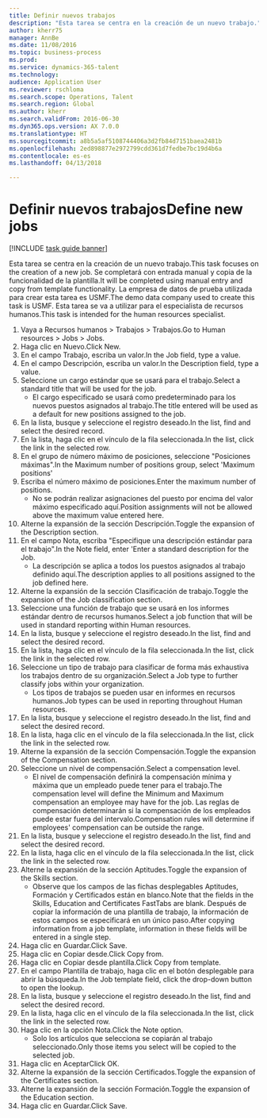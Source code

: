 ```yaml
--- 
title: Definir nuevos trabajos
description: "Esta tarea se centra en la creación de un nuevo trabajo."
author: kherr75
manager: AnnBe
ms.date: 11/08/2016
ms.topic: business-process
ms.prod: 
ms.service: dynamics-365-talent
ms.technology: 
audience: Application User
ms.reviewer: rschloma
ms.search.scope: Operations, Talent
ms.search.region: Global
ms.author: kherr
ms.search.validFrom: 2016-06-30
ms.dyn365.ops.version: AX 7.0.0
ms.translationtype: HT
ms.sourcegitcommit: a8b5a5af5108744406a3d2fb84d7151baea2481b
ms.openlocfilehash: 2ed898877e2972799cdd361d7fedbe7bc19d4b6a
ms.contentlocale: es-es
ms.lasthandoff: 04/13/2018

---
```

# <a name="define-new-jobs"></a><span data-ttu-id="87e82-103">Definir nuevos trabajos</span><span class="sxs-lookup"><span data-stu-id="87e82-103">Define new jobs</span></span>

[!INCLUDE [task guide banner](../../includes/task-guide-banner.md)]

<span data-ttu-id="87e82-104">Esta tarea se centra en la creación de un nuevo trabajo.</span><span class="sxs-lookup"><span data-stu-id="87e82-104">This task focuses on the creation of a new job.</span></span> <span data-ttu-id="87e82-105">Se completará con entrada manual y copia de la funcionalidad de la plantilla.</span><span class="sxs-lookup"><span data-stu-id="87e82-105">It will be completed using manual entry and copy from template functionality.</span></span> <span data-ttu-id="87e82-106">La empresa de datos de prueba utilizada para crear esta tarea es USMF.</span><span class="sxs-lookup"><span data-stu-id="87e82-106">The demo data company used to create this task is USMF.</span></span> <span data-ttu-id="87e82-107">Esta tarea se va a utilizar para el especialista de recursos humanos.</span><span class="sxs-lookup"><span data-stu-id="87e82-107">This task is intended for the human resources specialist.</span></span>

1. <span data-ttu-id="87e82-108">Vaya a Recursos humanos > Trabajos > Trabajos.</span><span class="sxs-lookup"><span data-stu-id="87e82-108">Go to Human resources > Jobs > Jobs.</span></span>
2. <span data-ttu-id="87e82-109">Haga clic en Nuevo.</span><span class="sxs-lookup"><span data-stu-id="87e82-109">Click New.</span></span>
3. <span data-ttu-id="87e82-110">En el campo Trabajo, escriba un valor.</span><span class="sxs-lookup"><span data-stu-id="87e82-110">In the Job field, type a value.</span></span>
4. <span data-ttu-id="87e82-111">En el campo Descripción, escriba un valor.</span><span class="sxs-lookup"><span data-stu-id="87e82-111">In the Description field, type a value.</span></span>
5. <span data-ttu-id="87e82-112">Seleccione un cargo estándar que se usará para el trabajo.</span><span class="sxs-lookup"><span data-stu-id="87e82-112">Select a standard title that will be used for the job.</span></span> 
    * <span data-ttu-id="87e82-113">El cargo especificado se usará como predeterminado para los nuevos puestos asignados al trabajo.</span><span class="sxs-lookup"><span data-stu-id="87e82-113">The title entered will be used as a default for new positions assigned to the job.</span></span>  
6. <span data-ttu-id="87e82-114">En la lista, busque y seleccione el registro deseado.</span><span class="sxs-lookup"><span data-stu-id="87e82-114">In the list, find and select the desired record.</span></span>
7. <span data-ttu-id="87e82-115">En la lista, haga clic en el vínculo de la fila seleccionada.</span><span class="sxs-lookup"><span data-stu-id="87e82-115">In the list, click the link in the selected row.</span></span>
8. <span data-ttu-id="87e82-116">En el grupo de número máximo de posiciones, seleccione "Posiciones máximas".</span><span class="sxs-lookup"><span data-stu-id="87e82-116">In the Maximum number of positions group, select 'Maximum positions'</span></span>
9. <span data-ttu-id="87e82-117">Escriba el número máximo de posiciones.</span><span class="sxs-lookup"><span data-stu-id="87e82-117">Enter the maximum number of positions.</span></span> 
    * <span data-ttu-id="87e82-118">No se podrán realizar asignaciones del puesto por encima del valor máximo especificado aquí.</span><span class="sxs-lookup"><span data-stu-id="87e82-118">Position assignments will not be allowed above the maximum value entered here.</span></span>  
10. <span data-ttu-id="87e82-119">Alterne la expansión de la sección Descripción.</span><span class="sxs-lookup"><span data-stu-id="87e82-119">Toggle the expansion of the Description section.</span></span>
11. <span data-ttu-id="87e82-120">En el campo Nota, escriba "Especifique una descripción estándar para el trabajo".</span><span class="sxs-lookup"><span data-stu-id="87e82-120">In the Note field, enter 'Enter a standard description for the Job.</span></span>
    * <span data-ttu-id="87e82-121">La descripción se aplica a todos los puestos asignados al trabajo definido aquí.</span><span class="sxs-lookup"><span data-stu-id="87e82-121">The description applies to all positions assigned to the job defined here.</span></span>  
12. <span data-ttu-id="87e82-122">Alterne la expansión de la sección Clasificación de trabajo.</span><span class="sxs-lookup"><span data-stu-id="87e82-122">Toggle the expansion of the Job classification section.</span></span>
13. <span data-ttu-id="87e82-123">Seleccione una función de trabajo que se usará en los informes estándar dentro de recursos humanos.</span><span class="sxs-lookup"><span data-stu-id="87e82-123">Select a job function that will be used in standard reporting within Human resources.</span></span>
14. <span data-ttu-id="87e82-124">En la lista, busque y seleccione el registro deseado.</span><span class="sxs-lookup"><span data-stu-id="87e82-124">In the list, find and select the desired record.</span></span>
15. <span data-ttu-id="87e82-125">En la lista, haga clic en el vínculo de la fila seleccionada.</span><span class="sxs-lookup"><span data-stu-id="87e82-125">In the list, click the link in the selected row.</span></span>
16. <span data-ttu-id="87e82-126">Seleccione un tipo de trabajo para clasificar de forma más exhaustiva los trabajos dentro de su organización.</span><span class="sxs-lookup"><span data-stu-id="87e82-126">Select a Job type to further classify jobs within your organization.</span></span> 
    * <span data-ttu-id="87e82-127">Los tipos de trabajos se pueden usar en informes en recursos humanos.</span><span class="sxs-lookup"><span data-stu-id="87e82-127">Job types can be used in reporting throughout Human resources.</span></span>  
17. <span data-ttu-id="87e82-128">En la lista, busque y seleccione el registro deseado.</span><span class="sxs-lookup"><span data-stu-id="87e82-128">In the list, find and select the desired record.</span></span>
18. <span data-ttu-id="87e82-129">En la lista, haga clic en el vínculo de la fila seleccionada.</span><span class="sxs-lookup"><span data-stu-id="87e82-129">In the list, click the link in the selected row.</span></span>
19. <span data-ttu-id="87e82-130">Alterne la expansión de la sección Compensación.</span><span class="sxs-lookup"><span data-stu-id="87e82-130">Toggle the expansion of the Compensation section.</span></span>
20. <span data-ttu-id="87e82-131">Seleccione un nivel de compensación.</span><span class="sxs-lookup"><span data-stu-id="87e82-131">Select a compensation level.</span></span>
    * <span data-ttu-id="87e82-132">El nivel de compensación definirá la compensación mínima y máxima que un empleado puede tener para el trabajo.</span><span class="sxs-lookup"><span data-stu-id="87e82-132">The compensation level will define the Minimum and Maximum compensation an employee may have for the job.</span></span> <span data-ttu-id="87e82-133">Las reglas de compensación determinarán si la compensación de los empleados puede estar fuera del intervalo.</span><span class="sxs-lookup"><span data-stu-id="87e82-133">Compensation rules will determine if employees' compensation can be outside the range.</span></span>  
21. <span data-ttu-id="87e82-134">En la lista, busque y seleccione el registro deseado.</span><span class="sxs-lookup"><span data-stu-id="87e82-134">In the list, find and select the desired record.</span></span>
22. <span data-ttu-id="87e82-135">En la lista, haga clic en el vínculo de la fila seleccionada.</span><span class="sxs-lookup"><span data-stu-id="87e82-135">In the list, click the link in the selected row.</span></span>
23. <span data-ttu-id="87e82-136">Alterne la expansión de la sección Aptitudes.</span><span class="sxs-lookup"><span data-stu-id="87e82-136">Toggle the expansion of the Skills section.</span></span>
    * <span data-ttu-id="87e82-137">Observe que los campos de las fichas desplegables Aptitudes, Formación y Certificados están en blanco.</span><span class="sxs-lookup"><span data-stu-id="87e82-137">Note that the fields in the Skills, Education and Certificates FastTabs are blank.</span></span> <span data-ttu-id="87e82-138">Después de copiar la información de una plantilla de trabajo, la información de estos campos se especificará en un único paso.</span><span class="sxs-lookup"><span data-stu-id="87e82-138">After copying information from a job template, information in these fields will be entered in a single step.</span></span>   
24. <span data-ttu-id="87e82-139">Haga clic en Guardar.</span><span class="sxs-lookup"><span data-stu-id="87e82-139">Click Save.</span></span>
25. <span data-ttu-id="87e82-140">Haga clic en Copiar desde.</span><span class="sxs-lookup"><span data-stu-id="87e82-140">Click Copy from.</span></span>
26. <span data-ttu-id="87e82-141">Haga clic en Copiar desde plantilla.</span><span class="sxs-lookup"><span data-stu-id="87e82-141">Click Copy from template.</span></span>
27. <span data-ttu-id="87e82-142">En el campo Plantilla de trabajo, haga clic en el botón desplegable para abrir la búsqueda.</span><span class="sxs-lookup"><span data-stu-id="87e82-142">In the Job template field, click the drop-down button to open the lookup.</span></span>
28. <span data-ttu-id="87e82-143">En la lista, busque y seleccione el registro deseado.</span><span class="sxs-lookup"><span data-stu-id="87e82-143">In the list, find and select the desired record.</span></span>
29. <span data-ttu-id="87e82-144">En la lista, haga clic en el vínculo de la fila seleccionada.</span><span class="sxs-lookup"><span data-stu-id="87e82-144">In the list, click the link in the selected row.</span></span>
30. <span data-ttu-id="87e82-145">Haga clic en la opción Nota.</span><span class="sxs-lookup"><span data-stu-id="87e82-145">Click the Note option.</span></span>
    * <span data-ttu-id="87e82-146">Solo los artículos que selecciona se copiarán al trabajo seleccionado.</span><span class="sxs-lookup"><span data-stu-id="87e82-146">Only those items you select will be copied to the selected job.</span></span>    
31. <span data-ttu-id="87e82-147">Haga clic en Aceptar</span><span class="sxs-lookup"><span data-stu-id="87e82-147">Click OK.</span></span>
32. <span data-ttu-id="87e82-148">Alterne la expansión de la sección Certificados.</span><span class="sxs-lookup"><span data-stu-id="87e82-148">Toggle the expansion of the Certificates section.</span></span>
33. <span data-ttu-id="87e82-149">Alterne la expansión de la sección Formación.</span><span class="sxs-lookup"><span data-stu-id="87e82-149">Toggle the expansion of the Education section.</span></span>
34. <span data-ttu-id="87e82-150">Haga clic en Guardar.</span><span class="sxs-lookup"><span data-stu-id="87e82-150">Click Save.</span></span>



